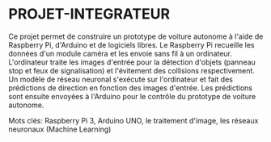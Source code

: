 # PROJET-INTEGRATEUR

Ce projet permet de construire un prototype de voiture autonome à l'aide de Raspberry Pi, d'Arduino et de logiciels libres. Le Raspberry Pi recueille les données d'un module caméra et les envoie sans fil à un ordinateur. L'ordinateur traite les images d'entrée pour la détection d'objets (panneau stop et feux de signalisation) et l'évitement des collisions respectivement. Un modèle de réseau neuronal s'exécute sur l'ordinateur et fait des prédictions de direction en fonction des images d'entrée. Les prédictions sont ensuite envoyées à l'Arduino pour le contrôle du prototype de voiture autonome.

Mots clés: Raspberry Pi 3, Arduino UNO, le traitement d'image, les réseaux neuronaux (Machine Learning)
